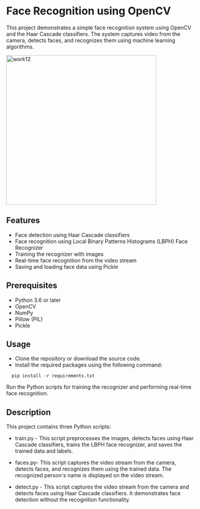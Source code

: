 # Face Recognition using OpenCV
This project demonstrates a simple face recognition system using OpenCV and the Haar Cascade classifiers. The system captures video from the camera, detects faces, and recognizes them using machine learning algorithms.

<img src="https://user-images.githubusercontent.com/61319491/231354128-1f3d492d-e343-4fcd-8562-5af13f3bfe4a.jpeg" alt="work12" width="400" height="400">

## Features
- Face detection using Haar Cascade classifiers
- Face recognition using Local Binary Patterns Histograms (LBPH) Face Recognizer
- Training the recognizer with images
- Real-time face recognition from the video stream
- Saving and loading face data using Pickle

## Prerequisites
- Python 3.6 or later
- OpenCV
- NumPy
- Pillow (PIL)
- Pickle

## Usage
- Clone the repository or download the source code.
- Install the required packages using the following command:

```
  pip install -r requirements.txt
```
Run the Python scripts for training the recognizer and performing real-time face recognition.

## Description
This project contains three Python scripts:

- train.py - This script preprocesses the images, detects faces using Haar Cascade classifiers, trains the LBPH face recognizer, and saves the trained data and labels.

- faces.py- This script captures the video stream from the camera, detects faces, and recognizes them using the trained data. The recognized person's name is displayed on the video stream.

- detect.py - This script captures the video stream from the camera and detects faces using Haar Cascade classifiers. It demonstrates face detection without the recognition functionality.

